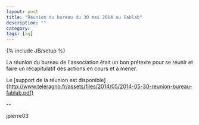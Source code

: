 ```yaml
---
layout: post
title: "Réunion du bureau du 30 mai 2014 au Fablab"
description: ""
category: 
tags: [ag]
---
```

{% include JB/setup %}

La réunion du bureau de l'association était un bon prétexte pour se réunir et faire un récapitulatif des actions en cours et à mener.

Le [support de la réunion est disponible]{http://www.teleragno.fr/assets/files/2014/05/2014-05-30-reunion-bureau-fablab.pdf}

--

jpierre03


